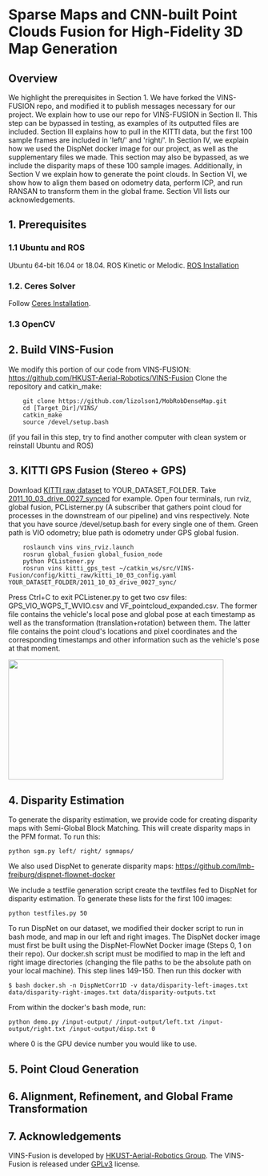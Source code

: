 # Sparse Maps and CNN-built Point Clouds Fusion for High-Fidelity 3D Map Generation

## Overview
We highlight the prerequisites in Section 1. We have forked the VINS-FUSION repo, and modified it to publish messages necessary for our project. We explain how to use our repo for VINS-FUSION in Section II. This step can be bypassed in testing, as examples of its outputted files are included. Section III explains how to pull in the KITTI data, but the first 100 sample frames are included in 'left/' and 'right/'. In Section IV, we explain how we used the DispNet docker image for our project, as well as the supplementary files we made. This section may also be bypassed, as we include the disparity maps of these 100 sample images. Additionally, in Section V we explain how to generate the point clouds. In Section VI, we show how to align them based on odometry data, perform ICP, and run RANSAN to transform them in the global frame. Section VII lists our acknowledgements. 

## 1. Prerequisites
### 1.1 **Ubuntu** and **ROS**
Ubuntu 64-bit 16.04 or 18.04.
ROS Kinetic or Melodic. [ROS Installation](http://wiki.ros.org/ROS/Installation)


### 1.2. **Ceres Solver**
Follow [Ceres Installation](http://ceres-solver.org/installation.html).

### 1.3 **OpenCV**



## 2. Build VINS-Fusion
We modify this portion of our code from VINS-FUSION: https://github.com/HKUST-Aerial-Robotics/VINS-Fusion 
Clone the repository and catkin_make:
```
    git clone https://github.com/lizolson1/MobRobDenseMap.git
    cd [Target_Dir]/VINS/
    catkin_make
    source /devel/setup.bash
```
(if you fail in this step, try to find another computer with clean system or reinstall Ubuntu and ROS)

## 3. KITTI GPS Fusion (Stereo + GPS)

Download [KITTI raw dataset](http://www.cvlibs.net/datasets/kitti/raw_data.php) to YOUR_DATASET_FOLDER. Take [2011_10_03_drive_0027_synced](https://s3.eu-central-1.amazonaws.com/avg-kitti/raw_data/2011_10_03_drive_0027/2011_10_03_drive_0027_sync.zip) for example.
Open four terminals, run rviz, global fusion, PCListerner.py (A subscriber that gathers point cloud for processes in the downstream of our pipeline) and vins respectively. Note that you have source /devel/setup.bash for every single one of them.
Green path is VIO odometry; blue path is odometry under GPS global fusion.
```
    roslaunch vins vins_rviz.launch
    rosrun global_fusion global_fusion_node
    python PCListener.py
    rosrun vins kitti_gps_test ~/catkin_ws/src/VINS-Fusion/config/kitti_raw/kitti_10_03_config.yaml YOUR_DATASET_FOLDER/2011_10_03_drive_0027_sync/ 
```
Press Ctrl+C to exit PCListener.py to get two csv files: GPS_VIO_WGPS_T_WVIO.csv and VF_pointcloud_expanded.csv. The former file contains the vehicle's local pose and global pose at each timestamp as well as the transformation (translation+rotation) between them. The latter file contains the point cloud's locations and pixel coordinates and the corresponding timestamps and other information such as the vehicle's pose at that moment.

<img src="https://github.com/HKUST-Aerial-Robotics/VINS-Fusion/blob/master/support_files/image/kitti.gif" width = 430 height = 240 />

## 4. Disparity Estimation
To generate the disparity estimation, we provide code for creating disparity maps with Semi-Global Block Matching. This will create disparity maps in the PFM format. To run this: 
```
python sgm.py left/ right/ sgmmaps/ 
```

We also used DispNet to generate disparity maps: https://github.com/lmb-freiburg/dispnet-flownet-docker

We include a testfile generation script create the textfiles fed to DispNet for disparity estimation. To generate these lists for the first 100 images: 
```
python testfiles.py 50
```
To run DispNet on our dataset, we modified their docker script to run in bash mode, and map in our left and right images. The DispNet docker image must first be built using the DispNet-FlowNet Docker image (Steps 0, 1 on their repo). Our docker.sh script must be modified to map in the left and right image directories (changing the file paths to be the absolute path on your local machine). This step lines 149-150. Then run this docker with 
```
$ bash docker.sh -n DispNetCorr1D -v data/disparity-left-images.txt data/disparity-right-images.txt data/disparity-outputs.txt
```

From within the docker's bash mode, run: 
```
python demo.py /input-output/ /input-output/left.txt /input-output/right.txt /input-output/disp.txt 0
```
where 0 is the GPU device number you would like to use. 

## 5. Point Cloud Generation


## 6. Alignment, Refinement, and Global Frame Transformation

## 7. Acknowledgements
VINS-Fusion is developed by [HKUST-Aerial-Robotics Group](https://github.com/HKUST-Aerial-Robotics/VINS-Fusion). The VINS-Fusion is released under [GPLv3](http://www.gnu.org/licenses/) license.

